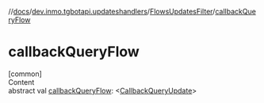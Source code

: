 //[docs](../../../index.md)/[dev.inmo.tgbotapi.updateshandlers](../index.md)/[FlowsUpdatesFilter](index.md)/[callbackQueryFlow](callback-query-flow.md)



# callbackQueryFlow  
[common]  
Content  
abstract val [callbackQueryFlow](callback-query-flow.md): <[CallbackQueryUpdate](../../dev.inmo.tgbotapi.types.update/-callback-query-update/index.md)>  



